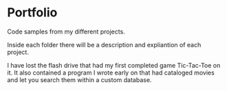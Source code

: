 Portfolio
=========

Code samples from my different projects.

Inside each folder there will be a description and expliantion of each project.

I have lost the flash drive that had my first completed game Tic-Tac-Toe on it. It also contained a program I wrote early on that had cataloged movies and let you search them within a custom database.
